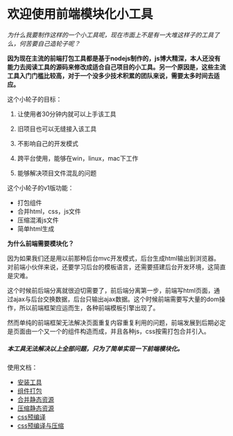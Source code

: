 # 欢迎使用前端模块化小工具

*为什么我要制作这样的一个小工具呢，现在市面上不是有一大堆这样子的工具了么，何苦要自己造轮子呢？*

**因为现在主流的前端打包工具都是基于nodejs制作的，js博大精深，本人还没有能力去阅读工具的源码来修改成适合自己项目的小工具。另一个原因是，这些主流工具入门门槛比较高，对于一个没多少技术积累的团队来说，需要太多时间去适应。**

这个小轮子的目标：

1. 让使用者30分钟内就可以上手该工具

2. 旧项目也可以无缝接入该工具

3. 不影响自己的开发模式

4. 跨平台使用，能够在win，linux，mac下工作

5. 能够解决项目文件混乱的问题

这个小轮子的v1版功能：
- 打包组件
- 合并html，css，js文件
- 压缩混淆js文件
- 简单html生成

**为什么前端需要模块化？**

因为如果我们还是用以前那种后台mvc开发模式，后台生成html输出到浏览器。对前端小伙伴来说，还要学习后台的模板语言，还需要搭建后台开发环境，这简直是灾难。

这个时候前后端分离就很迫切需要了，前后端分离第一步，前端写html页面，通过ajax与后台交换数据，后台只输出ajax数据。这个时候前端需要写大量的dom操作，所以前端框架应运而生，各种前端模板引擎出现了。

然而单纯的前端框架无法解决页面重复内容重复利用的问题，前端发展到后期必定是页面由一个又一个的组件构造而成，并且各种js，css按需打包合并引入。

##### 本工具无法解决以上全部问题，只为了简单实现一下前端模块化。

使用文档：
- [安装工具](https://github.com/yubang/modular_front/blob/master/doc/install.md "安装工具")
- [组件打包](https://github.com/yubang/modular_front/blob/master/doc/component.md "组件打包")
- [合并静态资源](https://github.com/yubang/modular_front/blob/master/doc/merge.md "合并静态资源")
- [压缩静态资源](https://github.com/yubang/modular_front/blob/master/doc/minify.md "压缩静态资源")
- [css预编译](https://github.com/yubang/modular_front/blob/master/doc/precompiled.md "css预编译")
- [css预编译与压缩](https://github.com/yubang/modular_front/blob/master/doc/precompiled_and_merge.md "css预编译与压缩")
